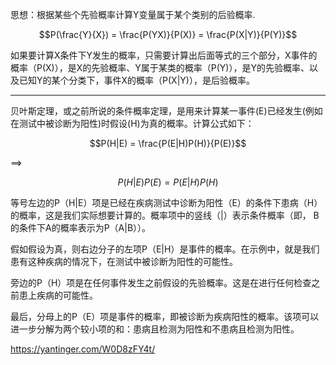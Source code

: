 
思想：根据某些个先验概率计算Y变量属于某个类别的后验概率.

$$P(\frac{Y}{X}) = \frac{P(YX)}{P(X)} = \frac{P(X|Y)}{P(Y)}$$

如果要计算X条件下Y发生的概率，只需要计算出后面等式的三个部分，X事件的概率（P(X)），是X的先验概率、Y属于某类的概率（P(Y)），是Y的先验概率、以及已知Y的某个分类下，事件X的概率（P(X|Y)），是后验概率。

---

贝叶斯定理，或之前所说的条件概率定理，是用来计算某一事件(E)已经发生(例如在测试中被诊断为阳性)时假设(H)为真的概率。计算公式如下：

$$P(H|E) = \frac{P(E|H)P(H)}{P(E)}$$

==>

$$P(H|E)P(E) = P(E|H)P(H)$$

等号左边的P（H|E）项是已经在疾病测试中诊断为阳性（E）的条件下患病（H）的概率，这是我们实际想要计算的。概率项中的竖线（|）表示条件概率（即， B的条件下A的概率表示为P（A|B））。


假如假设为真，则右边分子的左项P（E|H）是事件的概率。在示例中，就是我们患有这种疾病的情况下，在测试中被诊断为阳性的可能性。


旁边的P（H）项是在任何事件发生之前假设的先验概率。这是在进行任何检查之前患上疾病的可能性。


最后，分母上的P（E）项是事件的概率，即被诊断为疾病阳性的概率。该项可以进一步分解为两个较小项的和：患病且检测为阳性和不患病且检测为阳性。

https://yantinger.com/W0D8zFY4t/
